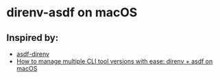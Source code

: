 # direnv-asdf on macOS


## Inspired by:
- [asdf-direnv](https://github.com/asdf-community/asdf-direnv#global-asdf-direnv-integration)
- [How to manage multiple CLI tool versions with ease: direnv + asdf on macOS](https://blog.sighup.io/manage-tools-with-ease-direnv-asdf/)

